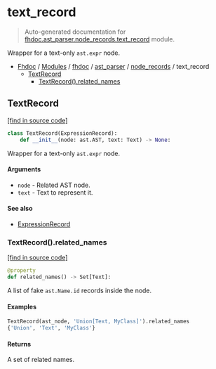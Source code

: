 # text_record

> Auto-generated documentation for [fhdoc.ast_parser.node_records.text_record](../../../../fhdoc/ast_parser/node_records/text_record.py) module.

Wrapper for a text-only `ast.expr` node.

- [Fhdoc](../../../README.md#fhdoc-index) / [Modules](../../../README.md#fhdoc-modules) / [fhdoc](../../index.md#fhdoc) / [ast_parser](../index.md#ast_parser) / [node_records](index.md#node_records) / text_record
    - [TextRecord](#textrecord)
        - [TextRecord().related_names](#textrecordrelated_names)

## TextRecord

[[find in source code]](../../../../fhdoc/ast_parser/node_records/text_record.py#L14)

```python
class TextRecord(ExpressionRecord):
    def __init__(node: ast.AST, text: Text) -> None:
```

Wrapper for a text-only `ast.expr` node.

#### Arguments

- `node` - Related AST node.
- `text` - Text to represent it.

#### See also

- [ExpressionRecord](expression_record.md#expressionrecord)

### TextRecord().related_names

[[find in source code]](../../../../fhdoc/ast_parser/node_records/text_record.py#L31)

```python
@property
def related_names() -> Set[Text]:
```

A list of fake `ast.Name.id` records inside the node.

#### Examples

```python
TextRecord(ast_node, 'Union[Text, MyClass]').related_names
{'Union', 'Text', 'MyClass'}
```

#### Returns

A set of related names.
